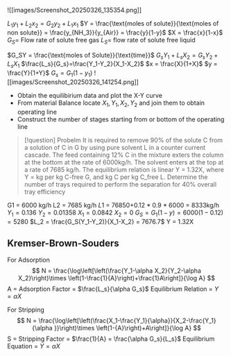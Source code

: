 
![[images/Screenshot_20250326_135354.png]]

$L_1y_1+L_2x_2 = G_2y_2+L_1x_1$
$Y = \frac{\text{moles of solute}}{\text{moles of non solute}} = \frac{y_{NH_3}}{y_{Air}} = \frac{y}{1-y}$
$X = \frac{x}{1-x}$
$G_S =$ Flow rate of solute free gas
$L_S =$ flow rate of solute free liquid

$G_SY = \frac{\text{moles of Solute}}{\text{time}}$
$G_sY_1+L_sX_2 = G_sY_2+L_sX_1$
$\frac{L_s}{G_s}=\frac{Y_1-Y_2}{X_1-X_2}$
$x = \frac{X}{1+X}$  $y = \frac{Y}{1+Y}$
$G_s = G_1(1-y_1)$
![[images/Screenshot_20250326_141254.png]]

- Obtain the equilibirium data and plot the X-Y curve
- From material Balance locate $X_1,Y_1,X_2,Y_2$ and join them to obtain operating line 
- Construct the number of stages starting from or bottom of the operating line

> [!question] Probelm
> It is required to remove 90% of the solute C from a solution of C in G by using pure solvent L in a counter current cascade. The feed containing 12% C in the mixture exters the column at the bottom at the rate of 6000kg/h. The solvent enters at the top at a rate of 7685 kg/h. The equilibrium relation is linear Y = 1.32X, where Y = kg per kg C-free G, and kg C per kg C_free L.
> Determine the number of trays required to perform the separation for 40% overall tray efficiency

G1 = 6000 kg/h
L2 = 7685 kg/h 
$L1$ = 76850+0.12 * 0.9 * 6000 = 8333kg/h
$Y_1 = 0.136$
$Y_2 = 0.01358$
$X_1 = 0.0842$
$X_2 = 0$
$G_S =G_1 (1-y) = 6000(1-0.12) = 5280$
$L_2 = \frac{G_S(Y_1-Y_2)}{X_1-X_2} = 7676.7$
Y = 1.32X

## Kremser-Brown-Souders
	 
For Adsorption
$$
N = \frac{\log\left[\left(\frac{Y_1-\alpha X_2}{Y_2-\alpha X_2}\right)\times \left(1-\frac{1}{A}\right)+\frac{1}A\right]}{\log A}
$$
A =  Adsorption Factor = $\frac{L_s}{\alpha G_s}$
Equilibrium Relation  = $Y = \alpha X$


For Stripping
$$
N = \frac{\log\left[\left(\frac{X_1-\frac{Y_1}{\alpha}}{X_2-\frac{Y_1}{\alpha }}\right)\times \left(1-{A}\right)+A\right]}{\log A}
$$
S = Stripping Factor = $\frac{1}{A} = \frac{\alpha G_s}{L_s}$
Equilibrium Equation = $Y =\alpha X$



























































































